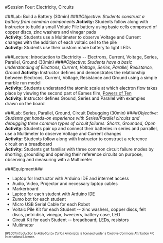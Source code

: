#Session Four: Electricity, Circuits

###Lab: Build a Battery (30min)
####_Objective: Students construct a battery from common components_
**Activity:** Students follow along with Instructor to build a small Voltaic Pile battery using basic cells composed of copper discs, zinc washers and vinegar pads<br>
**Activity:** Students use a Multimeter to observe Voltage and Current changes with the addition of each voltaic cell to the pile<br>
**Activity:** Students use their custom made battery to light LEDs


###Lecture: Introduction to Electricity -- Electrons, Current, Voltage, Series, Parallel, Ground (30min)
####_Objective: Students have a basic understanding of Electrons, Current, Voltage, Series, Parallel, Resistance, Ground_
**Activity:** Instructor defines and demonstrates the relationship between Electrons, Current, Voltage, Resistance and Ground using a simple marble run model<br>
**Activity:** Students understand the atomic scale at which electron flow takes place by
viewing the second part of Eames film, [Powers of Ten](https://youtu.be/0fKBhvDjuy0?t=351)<br>
**Activity:**  Instructor defines Ground, Series and Parallel with examples drawn on the board

###Lab: Series, Parallel, Ground, Circuit Debugging (30min)
####_Objective: Students get hands-on experience with Series/Parallel circuits and debugging three common types of circuit failures: Shorts, Grounded, Open_
**Activity:** Students pair up and connect their batteries in series and parrallel, use a Multimeter to observe Voltage and Current changes<br>
**Activity:** Students follow along with Instructor to construct a reference circuit on a breadboard<br>
**Activity:** Students get familiar with three common circuit failure modes by
shorting, grounding and opening their reference circuits on purpose, observing and measuring with a Multimeter


###Equipment###
* Laptop for Instructor with Arduino IDE and internet access
* Audio, Video, Projector and necessary laptop cables
* Markerboard
* Laptop for each student with Arduino IDE
* Zumo bot for each student
* Micro USB Serial Cable for each Robot
* Voltaic Pile Kit for each Student -- zinc washers, copper discs, felt discs, petri dish, vinegar, tweezers, battery case, LED
* Circuit Kit for each Student -- breadboard, LEDs, resistors
* Multimeter

<sup><sub>*BPL001 Introduction to Robotics by Carlos Ambrozak* is licensed under a Creative Commons Attribution 4.0 International License.</sub></sup>
